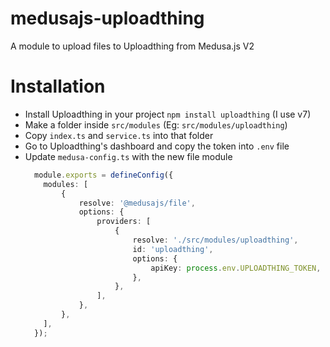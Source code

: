 # medusajs-uploadthing
A module to upload files to Uploadthing from Medusa.js V2

# Installation
- Install Uploadthing in your project `npm install uploadthing` (I use v7)
- Make a folder inside `src/modules` (Eg: `src/modules/uploadthing`)
- Copy `index.ts` and `service.ts` into that folder
- Go to Uploadthing's dashboard and copy the token into `.env` file
- Update `medusa-config.ts` with the new file module
    ```ts
      module.exports = defineConfig({
        modules: [
            {
                resolve: '@medusajs/file',
                options: {
                    providers: [
                        {
                            resolve: './src/modules/uploadthing',
                            id: 'uploadthing',
                            options: {
                                apiKey: process.env.UPLOADTHING_TOKEN,
                            },
                        },
                    ],
                },
            },
        ],
      });
    ```

